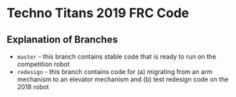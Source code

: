 # Techno Titans 2019 FRC Code

## Explanation of Branches
* `master` - this branch contains stable code that is ready to run on the competition robot
* `redesign` - this branch contains code for (a) migrating from an arm mechanism to an elevator mechanism 
    and (b) test redesign code on the 2018 robot
